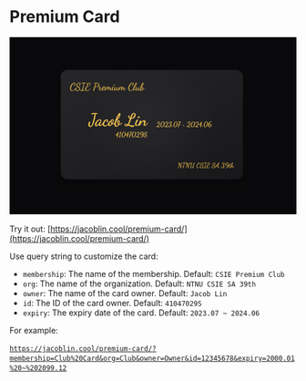# Premium Card

![screenshot](static/screenshot.png)

Try it out: [https://jacoblin.cool/premium-card/](https://jacoblin.cool/premium-card/)

Use query string to customize the card:

- `membership`: The name of the membership. Default: `CSIE Premium Club`
- `org`: The name of the organization. Default: `NTNU CSIE SA 39th`
- `owner`: The name of the card owner. Default: `Jacob Lin`
- `id`: The ID of the card owner. Default: `41047029S`
- `expiry`: The expiry date of the card. Default: `2023.07 ~ 2024.06`

For example:

[`https://jacoblin.cool/premium-card/?membership=Club%20Card&org=Club&owner=Owner&id=12345678&expiry=2000.01%20~%202099.12`](https://jacoblin.cool/premium-card/?membership=Club%20Card&org=Club&owner=Owner&id=12345678&expiry=2000.01%20~%202099.12)
